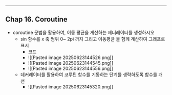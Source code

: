 

---
## Chap 16. Coroutine

- coroutine 문법을 활용하여, 이동 평균을 계산하는 제너레이터를 생성하시오
	- sin 함수를 x 축 범위 0~ 2pi 까지 그리고 이동평균 을 함께 계산하여 그래프로 표시
		- 코드
		- ![[Pasted image 20250623144526.png]]
		- ![[Pasted image 20250623144545.png]]
		- ![[Pasted image 20250623144556.png]]
	- 데커레이터를 활용하여 코루틴 함수를 기동하는 단계를 생략하도록 함수를 개선
		- ![[Pasted image 20250623145320.png]]
